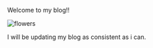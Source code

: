 Welcome to my blog!!

![flowers](https://i.pinimg.com/736x/0d/91/e0/0d91e09b95eb1d2fb7ff915e42a9523b.jpg)


I will be updating my blog as consistent as i can. 